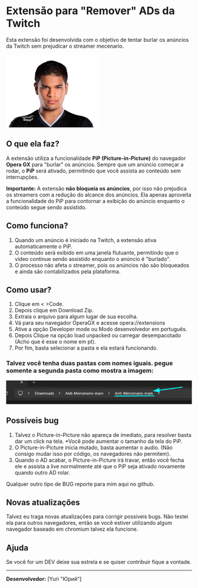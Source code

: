 # Extensão para "Remover" ADs da Twitch

Esta extensão foi desenvolvida com o objetivo de tentar burlar os anúncios da Twitch sem prejudicar o streamer mecenario.

![Imagem](/icons/mercenario.png)

## O que ela faz?

A extensão utiliza a funcionalidade **PiP (Picture-in-Picture)** do navegador **Opera GX** para "burlar" os anúncios. Sempre que um anúncio começar a rodar, o **PiP** será ativado, permitindo que você assista ao conteúdo sem interrupções.

**Importante:** A extensão **não bloqueia os anúncios**, por isso não prejudica os streamers com a redução do alcance dos anúncios. Ela apenas aproveita a funcionalidade do PiP para contornar a exibição do anúncio enquanto o conteúdo segue sendo assistido.

## Como funciona?

1. Quando um anúncio é iniciado na Twitch, a extensão ativa automaticamente o PiP.
2. O conteúdo será exibido em uma janela flutuante, permitindo que o vídeo continue sendo assistido enquanto o anúncio é "burlado".
3. O processo não afeta o streamer, pois os anúncios não são bloqueados e ainda são contabilizados pela plataforma.

## Como usar?

1. Clique em < >Code.
2. Depois clique em Download Zip.
3. Extraia o arquivo para algum lugar de sua escolha.
4. Vá para seu navegador OperaGX e acesse opera://extensions
5. Ative a opção Developer mode ou Modo desenvolvedor em português.
6. Depois Clique na opção load unpacked ou carregar desempacotado (Acho que é esse o nome em pt).
7. Por fim, basta selecionar a pasta e ela estará funcionando.

### Talvez você tenha duas pastas com nomes iguais. pegue somente a segunda pasta como mostra a imagem:
![Imagem](/icons/Untitled.png)

## Possíveis bug

1. Talvez o Picture-in-Picture não apareça de imediato, para resolver basta dar um click na tela. *Você pode aumentar o tamanho da tela do PiP.
2. O Picture-in-Picture inicia mutado, basta aumentar o audio. (Não consigo mudar isso por código, os navegadores não permitem).
3. Quando o AD acabar, o Picture-in-Picture irá travar, então você fecha ele e assista a live normalmente até que o PiP seja ativado novamente quando outro AD rolar.

Qualquer outro tipo de BUG reporte para mim aqui no github.


## Novas atualizações

Talvez eu traga novas atualizações para corrigir possiveis bugs.
Não testei ela para outros navegadores, então se você estiver utilizando algum navegador baseado em chromium talvez ela funcione.

## Ajuda

Se você for um DEV deixe sua estrela e se quiser contribuir fique a vontade.

---

**Desenvolvedor:** [Yuri "Юрий"]  


